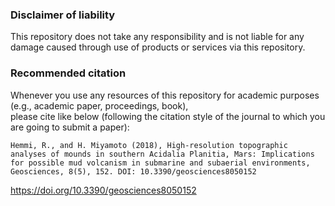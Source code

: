 ### Disclaimer of liability
This repository does not take any responsibility and is not liable for any damage caused through use of products or services via this repository.

### Recommended citation
Whenever you use any resources of this repository for academic purposes (e.g., academic paper, proceedings, book),  
please cite like below (following the citation style of the journal to which you are going to submit a paper):
```
Hemmi, R., and H. Miyamoto (2018), High-resolution topographic analyses of mounds in southern Acidalia Planitia, Mars: Implications for possible mud volcanism in submarine and subaerial environments, Geosciences, 8(5), 152. DOI: 10.3390/geosciences8050152
```
https://doi.org/10.3390/geosciences8050152
